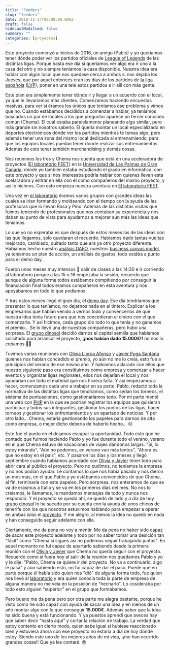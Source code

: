 ```yaml
---
title: "Feeders"
slug: "feeders"
date: 2018-12-17T00:00:00.000Z
draft: false
hideLastModified: false
summary: ""
categories: [proyectos]
---
```


  Este proyecto comenzó a inicios de 2016, un amigo (Pablo) y yo queríamos tener
  dónde poder ver los partidos oficiales de [League of Legends] de las
  distintas ligas. Porque hasta ese día si queríamos ver algo era ir uno a la
  casa del otro y no siempre teníamos la casa disponible. Nuestra idea era
  hablar con algún local que nos quedase cerca a ambos si nos dejaba los Jueves,
  que por aquel entonces eran los días de los partidos de 
  [la liga española][LVP] ([LVP]), poner en una tele estos partidos e ir allí con
  más gente.

  [League of Legends]: https://play.euw.leagueoflegends.com/en_GB
  [LVP]: https://www.lvp.es/

  Este plan era simplemente tener dónde ir y llegar a un acuerdo con el local,
  ya que le llevaríamos más clientes. Comenzamos haciendo encuestas masivas,
  para ver si éramos los únicos que teníamos ese problema y vimos que no. Cuando
  estábamos decididos a comenzar a hablar, ya teníamos buscados un par de
  locales a los que preguntar aparece un tercer conocido común (Chema). El cual
  estaba paralelamente planeando algo similar, pero más grande sin nosotros
  saberlo. Él quería montar un local especializado en deportes electrónicos
  dónde ver los partidos mientras te tomas algo, pero además tener una zona del
  mismo local dedicada al entrenamiendo, para que los equipos locales puedan
  tener donde realizar sus entrenamientos. Además de esto tener también
  merchandising y demás cosas.

  Nos reunimos los tres y Chema nos cuenta que está en una aceleradora de
  proyectos ([El laboratorio FEET]) en la 
  [Universidad de Las Palmas de Gran Canaria], dónde yo también estaba 
  estudiando el grado en informática, con este proyecto y que si nos
  interesaba podría hablar con quienes llevan esta acelaradora y entrar en ella
  con él como compañeros del mismo proyecto, y así lo hicimos. Con esto empieza
  nuestra aventura en [El laboratorio FEET].

  [El laboratorio FEET]: https://www.facebook.com/El-Laboratorio-FEET-ULPGC-959605087422611
  [Universidad de Las Palmas de Gran Canaria]: https://www.ulpgc.es

  <!-- FOTO del laboratorio -->

  Una vez en [el laboratorio][El laboratorio FEET] éramos varios grupos con
  grandes ideas las cuales se irian formando y moldeando con el tiempo con la 
  ayuda de las profesoras que lo llevan Rosa y Pino. Además de las distintas
  visitas que fuimos teniendo de profesionales que nos contaban su experiencia
  y nos daban su punto de vista para ayudarnos a mejorar aún más las ideas que 
  teníamos. 
  
  Lo que yo no esperaba es que después de estos meses las de
  las ideas con las que llegamos, solo quedaran el recuerdo. Habíamos dado
  tantas vueltas mejorado, cambiado, quitado tanto que era ya otro proyecto
  diferente. Habíamos hecho nuestro [análisis DAFO], nuestros
  [business canvas model], ya teníamos un plan de acción, un análisis de gastos,
  todo estába a punto para el demo day. 
  
  <!-- FOTO ANALISIS DAFO -->
  
  [análisis DAFO]: https://es.wikipedia.org/wiki/An%C3%A1lisis_DAFO
  [business canvas model]: https://es.wikipedia.org/wiki/Lienzo_de_modelo_de_negocio

  Fueron unos meses muy intensos 🥵 salir de clases a las 14:30 e ir corriendo al 
  laboratorio porque a las 15 o 16 empezaba la sesión, recuerdo que aunque de
  alguna forma todos estábamos compitiendo por conseguir la financiación final
  todos eramos compañeros en esta aventura y nos apoyábamos en todo lo que
  podíamos.

  <!-- FOTO DE TODOS -->

  Y tras estos meses llegó el gran día, el [demo day]. Ese día tendríamos
  que presentar lo que teníamos, no dejarnos nada en el tintero. Explicar a los
  empresarios que habían venido a vernos todo y convencerlos de que nuestra idea
  tenía futuro para que nos concedieran el dinero con el que comenzarla. Y así 
  hicimos, cada grupo dio todo lo que tenía y no ganamos el premio... Se lo 
  llevó una de nuestras compañeras, pero hubo una sorpresa. El [grupo dinosol] 
  decidió darnos el capital semilla que habíamos solicitado para arrancar el
  proyecto, __¡¡nos habían dado 15.000€!!__ no nos lo creíamos 🎉🎉

  [grupo dinosol]: https://fundaciondinosol.org/
  [demo day]: https://www.ulpgc.es/noticia/demoday-laboratorio-facultad-economia-empresa-y-turismo
  
  <!-- VIDEO DEL TELENOTICIAS -->
  
  [telenoticias-video]: https://www.youtube.com/watch?v=NSS_MhLHNHE

  Tuvimos varias reuniones con [Olivia Llorca Afonso][patronato] y 
  [Javier Puga Santana][patronato] quienes nos habían concedido el premio, yo
  aún no me lo creía, esto fue a principios del verano de ese mismo año. Y
  habíamos aclarado con ellos que nuestro siguiente paso era constituirnos como
  empresa y comenzar a hacer eventos y organizar ligas regionales, ellos nos
  dejarían el local y nos ayudarían con todo el material que nos hiciera falta.
  Y así empezamos a hacer, comenzamos cada uno a trabajar en su parte. Pablo, 
  redactó toda la normativa de las distintas ligas que tendríamos, como serían
  los torneos, el sistema de puntuaciones, como gestionaríamos todo. Por mi
  parte monté una web con [PHP] en la que se podrían registrar los equipos que 
  quisieran participar y todos sus integrantes, gestionar los puntos de las
  ligas, hacer torneos y gestionar los enfrentamientos y un apartado de
  noticias. Y por otro lado... Chema, estaría gestionando los papeles para
  darnos de alta como empresa, o mejor dicho debería de haberlo hecho... 😔
  
  [patronato]: https://fundaciondinosol.org/patronato
  [PHP]: https://secure.php.net/

  Este fue el punto en el dejamos escapar la oportunidad. Todo esto que he
  contado que fuimos haciendo Pablo y yo fue durante todo el verano, verano en
  el que Chema estuvo de vacaciones de viajes dándonos largas. "Si, lo estoy
  mirando", "Aún no podemos, en verano van más lentos", "Ahora es que no estoy 
  en el país", etc. Y pasaron los días y los meses y llegó septiembre cuando 
  habíamos acordado con [Olivia y Javier][patronato] tener todo para abrir cara
  al público el proyecto. Pero no pudimos, no teníamos la empresa y no nos podían
  ayudar. Le contamos lo que nos había pasado y nos dieron un mes más, en el que
  Pablo y yo estábamos convencidos de que Chema, al fin, terminaría con este
  papeleo. Pero sorpresa, nos enteramos de que se va de erasmus a Italia y se va
  en los primeros días del mes. No nos lo creíamos, le llamamos, le mandamos 
  mensajes de todo y nunca nos respondió. Y el proyecto se quedó ahí, se quedó
  de lado y a día de hoy [grupo dinosol] lo ha sacado por su cuenta con la ayuda
  de unos chicos de tenerife con los que nosotros estuvimos hablando para
  empezar a operar en ambas islas el [proyecto]. Y me alegro, al menos la idea
  no quedó en nada y han conseguido seguir adelante con ella.
  
  [proyecto]: http://www.hiperdino.es/hiperdino-presenta-la-primera-liga-canaria-esports-jugadores-profesionales-aficionados/

  Ciertamente, me da pena no voy a mentir. Me da pena no haber sido capaz de
  sacar este proyecto adelante y todo por no saber tomar una desición tan 
  "fácil" como "Chema si sigues así no podemos seguir trabajando juntos". En 
  aquel momento no fui capaz de apartarlo sabiendo desde la primera reunión con
  el [Olivia y Javier][patronato] que Chema no quería seguir con el proyecto.
  Recuerdo como si fuera hoy al salir de la reunión nos quedamos Pablo y yo y le
  dije: "Pablo, Chema se quiere ir del proyecto. No va a continuarlo, algo le
  pasa" y aún sabiendo esto, no fui capaz de dar el paso. Puede que en parte 
  porque él había sido quien nos "dió" de alguna forma todo, fue quien nos llevó
  al [laboratorio][El laboratorio FEET] y era quien conocía toda la parte de 
  empresa de alguna manera no me veía en la posición de "hecharlo". Lo 
  cosideraba por todo esto alguien "superior" en el grupo que formábamos.
  
  Pero bueno me da pena pero por otra parte me alegra bastante, porque he visto
  como he sido capaz con ayuda de sacar una idea y en menos de un año montar
  algo con lo que conseguir __15.000€__. Además saber que la idea ha sido buena
  y está funcionando. Y ya puestos aprendí que aveces hay que saber decir "hasta
  aquí" y cortar la relación de trabajo. La verdad que estoy contento en cierto
  modo, quien sabe igual si hubiese reaccionado bien y estuviera ahora con ese
  proyecto no estaría a día de hoy donde estoy. Siendo este uno de los mejores
  años de mi vida, ¡¡me han ocurrido grandes cosas!! Que ya les contaré. 😜
